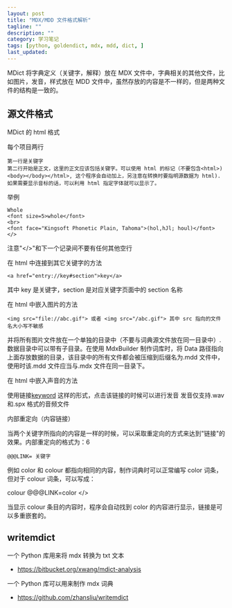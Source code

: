 ```yaml
---
layout: post
title: "MDX/MDD 文件格式解析"
tagline: ""
description: ""
category: 学习笔记
tags: [python, goldendict, mdx, mdd, dict, ]
last_updated:
---
```


MDict 将字典定义（关键字，解释）放在 MDX 文件中，字典相关的其他文件，比如图片，发音，样式放在 MDD 文件中，虽然存放的内容是不一样的，但是两种文件的结构是一致的。

## 源文件格式

MDict 的 html 格式

每个项目两行

    第一行是关键字
    第二行开始是正文，这里的正文应该包括关键字。可以使用 html 的标记（不要包含<html>) <body></body></html>, 这个程序会自动加上，另注意在转换时要指明源数据为 html).
    如果需要显示音标的话，可以利用 html 指定字体就可以显示了。

举例


    Whole
    <font size=5>whole</font>
    <br>
    <font face="Kingsoft Phonetic Plain, Tahoma">(hol,hJl; houl)</font>
    </>

注意"</>"和下一个记录间不要有任何其他空行

在 html 中连接到其它关键字的方法

    <a href="entry://key#section">key</a>

其中 key 是关键字，section 是对应关键字页面中的 section 名称

在 html 中嵌入图片的方法

    <img src="file://abc.gif"> 或者 <img src="/abc.gif"> 其中 src 指向的文件名大小写不敏感

并将所有图片文件放在一个单独的目录中（不要与词典源文件放在同一目录中）. 数据目录中可以带有子目录。在使用 MdxBuilder 制作词库时，将 Data 路径指向上面存放数据的目录，该目录中的所有文件都会被压缩到后缀名为.mdd 文件中，使用时该.mdd 文件应当与.mdx 文件在同一目录下。

在 html 中嵌入声音的方法

使用链接<a href="sound://keyword.spx">keyword</a> 这样的形式，点击该链接的时候可以进行发音 发音仅支持.wav 和.spx 格式的音频文件

内部重定向（内容链接）

当两个关键字所指向的内容是一样的时候，可以采取重定向的方式来达到"链接"的效果。内部重定向的格式为：6

    @@@LINK= 关键字

例如 color 和 colour 都指向相同的内容，制作词典时可以正常编写 color 词条，但对于 colour 词条，可以写成：

colour
@@@LINK=color
</>

当显示 colour 条目的内容时，程序会自动找到 color 的内容进行显示，链接是可以多重嵌套的。


## writemdict
一个 Python 库用来将 mdx 转换为 txt 文本

- <https://bitbucket.org/xwang/mdict-analysis>


一个 Python 库可以用来制作 mdx 词典

- https://github.com/zhansliu/writemdict
